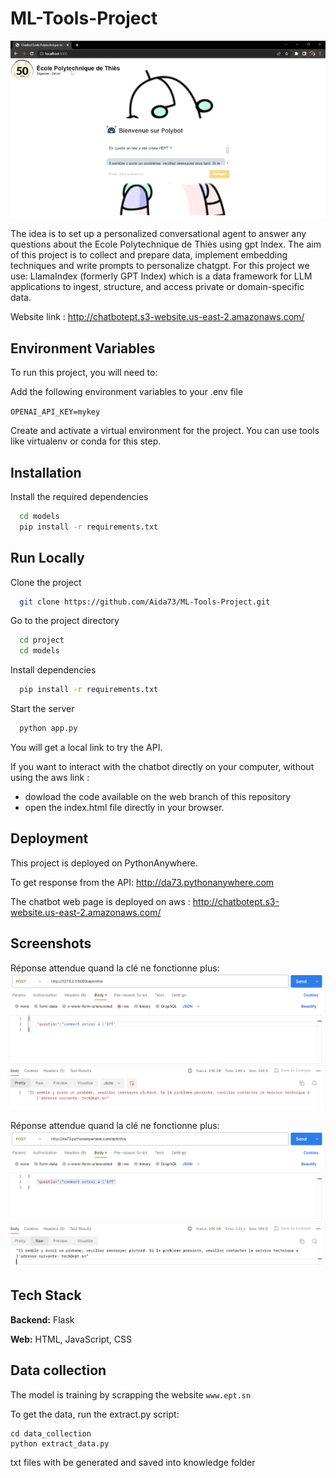 
# ML-Tools-Project

![Page_Web](/screenshots/video.gif?raw=true)

The idea is to set up a personalized conversational agent to answer any questions about the Ecole Polytechnique de Thiès using gpt Index.
The aim of this project is to collect and prepare data, implement embedding techniques and write prompts to personalize chatgpt.
For this project we use: LlamaIndex (formerly GPT Index) which is a data framework for LLM applications to ingest, structure, and access private or domain-specific data.

Website link : http://chatbotept.s3-website.us-east-2.amazonaws.com/



## Environment Variables

To run this project, you will need to:

Add the following environment variables to your .env file

`OPENAI_API_KEY=mykey`

Create and activate a virtual environment for the project. You can use tools like virtualenv or conda for this step.








## Installation

Install the required dependencies

```bash
  cd models
  pip install -r requirements.txt
```
    
## Run Locally

Clone the project

```bash
  git clone https://github.com/Aida73/ML-Tools-Project.git
```

Go to the project directory

```bash
  cd project
  cd models
```

Install dependencies

```bash
  pip install -r requirements.txt
```

Start the server

```bash
  python app.py
```
You will get a local link to try the API.


If you want to interact with the chatbot directly on your computer, without using the aws link :
- dowload the code available on the web branch of this repository
- open the index.html file directly in your browser.

  
## Deployment

This project is deployed on PythonAnywhere. 

To get response from the API: http://da73.pythonanywhere.com

The chatbot web page is deployed on aws : http://chatbotept.s3-website.us-east-2.amazonaws.com/

## Screenshots
Réponse attendue quand la clé ne fonctionne plus:
![App Screenshot](/screenshots/keyBlocked.png?raw=true)

Réponse attendue quand la clé ne fonctionne plus:
![App Screenshot](/screenshots/deployed.png?raw=true)

## Tech Stack

**Backend:** Flask

**Web:** HTML, JavaScript, CSS


## Data collection

The model is training by scrapping the website `www.ept.sn`

To get the data, run the extract.py script:

```
cd data_collection
python extract_data.py

```
txt files with be generated and saved into knowledge folder
